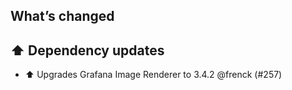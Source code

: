 ## What’s changed

## ⬆️ Dependency updates

- ⬆️ Upgrades Grafana Image Renderer to 3.4.2 @frenck (#257)
